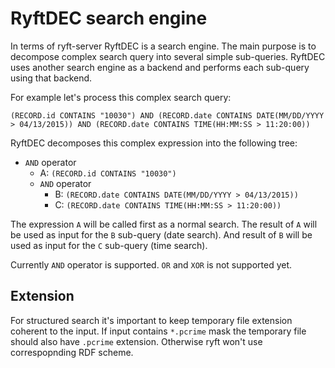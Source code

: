# RyftDEC search engine

In terms of ryft-server RyftDEC is a search engine. The main purpose is to
decompose complex search query into several simple sub-queries.
RyftDEC uses another search engine as a backend and performs each sub-query
using that backend.

For example let's process this complex search query:

```
(RECORD.id CONTAINS "10030") AND (RECORD.date CONTAINS DATE(MM/DD/YYYY > 04/13/2015)) AND (RECORD.date CONTAINS TIME(HH:MM:SS > 11:20:00))
```

RyftDEC decomposes this complex expression into the following tree:

- `AND` operator
  - A: `(RECORD.id CONTAINS "10030")`
  - `AND` operator
    - B: `(RECORD.date CONTAINS DATE(MM/DD/YYYY > 04/13/2015))`
    - C: `(RECORD.date CONTAINS TIME(HH:MM:SS > 11:20:00))`

The expression `A` will be called first as a normal search. The result of `A`
will be used as input for the `B` sub-query (date search). And result of `B`
will be used as input for the `C` sub-query (time search).

Currently `AND` operator is supported. `OR` and `XOR` is not supported yet.

## Extension

For structured search it's important to keep temporary file extension coherent
to the input. If input contains `*.pcrime` mask the temporary file should also
have `.pcrime` extension. Otherwise ryft won't use correspopnding RDF scheme.

